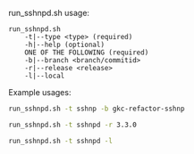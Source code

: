

run_sshnpd.sh usage:

```
run_sshnpd.sh
    -t|--type <type> (required)
    -h|--help (optional)
    ONE OF THE FOLLOWING (required)
    -b|--branch <branch/commitid>
    -r|--release <release>
    -l|--local
```

Example usages:

```sh
run_sshnpd.sh -t sshnp -b gkc-refactor-sshnp
```

```sh
run_sshnpd.sh -t sshnpd -r 3.3.0
```

```sh
run_sshnpd.sh -t sshnpd -l
```